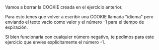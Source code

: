 Vamos a borrar la COOKIE creada en el ejercicio anterior.

Para esto tenes que volver a escribir una COOKIE llamada "idioma" pero enviando el texto vacío como valor y el número -1 para el tiempo de expiración.

Si bien funcionaría con cualquier número negativo, te pedimos para este ejercicio que envíes explicitamente el número -1.